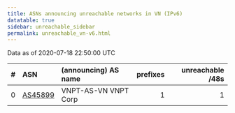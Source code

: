 ```yaml
---
title: ASNs announcing unreachable networks in VN (IPv6)
datatable: true
sidebar: unreachable_sidebar
permalink: unreachable_vn-v6.html
---
```


Data as of 2020-07-18 22:50:00 UTC


<div class="datatable-begin"></div>

|   # | ASN                                    | (announcing) AS name   |   prefixes |   unreachable /48s |
|----:|:---------------------------------------|:-----------------------|-----------:|-------------------:|
|   0 | [AS45899](unreachable_AS45899-v6.html) | VNPT-AS-VN VNPT Corp   |          1 |                  1 |

<div class="datatable-end"></div>